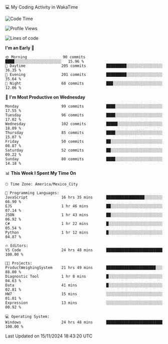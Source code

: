 💻 My Coding Activity in WakaTime
<!--START_SECTION:waka-->
![Code Time](http://img.shields.io/badge/Code%20Time-111%20hrs%2010%20mins-blue)

![Profile Views](http://img.shields.io/badge/Profile%20Views-98-blue)

![Lines of code](https://img.shields.io/badge/From%20Hello%20World%20I%27ve%20Written-1.8%20million%20lines%20of%20code-blue)

**I'm an Early 🐤** 

```text
🌞 Morning                90 commits          ████░░░░░░░░░░░░░░░░░░░░░   15.96 % 
🌆 Daytime                205 commits         █████████░░░░░░░░░░░░░░░░   36.35 % 
🌃 Evening                201 commits         █████████░░░░░░░░░░░░░░░░   35.64 % 
🌙 Night                  68 commits          ███░░░░░░░░░░░░░░░░░░░░░░   12.06 % 
```
📅 **I'm Most Productive on Wednesday** 

```text
Monday                   99 commits          ████░░░░░░░░░░░░░░░░░░░░░   17.55 % 
Tuesday                  96 commits          ████░░░░░░░░░░░░░░░░░░░░░   17.02 % 
Wednesday                102 commits         █████░░░░░░░░░░░░░░░░░░░░   18.09 % 
Thursday                 85 commits          ████░░░░░░░░░░░░░░░░░░░░░   15.07 % 
Friday                   50 commits          ██░░░░░░░░░░░░░░░░░░░░░░░   08.87 % 
Saturday                 52 commits          ██░░░░░░░░░░░░░░░░░░░░░░░   09.22 % 
Sunday                   80 commits          ████░░░░░░░░░░░░░░░░░░░░░   14.18 % 
```


📊 **This Week I Spent My Time On** 

```text
🕑︎ Time Zone: America/Mexico_City

💬 Programming Languages: 
JavaScript               16 hrs 35 mins      █████████████████░░░░░░░░   66.90 % 
EJS                      1 hr 46 mins        ██░░░░░░░░░░░░░░░░░░░░░░░   07.14 % 
JSON                     1 hr 43 mins        ██░░░░░░░░░░░░░░░░░░░░░░░   06.92 % 
C#                       1 hr 22 mins        █░░░░░░░░░░░░░░░░░░░░░░░░   05.54 % 
Python                   1 hr 12 mins        █░░░░░░░░░░░░░░░░░░░░░░░░   04.87 % 

🔥 Editors: 
VS Code                  24 hrs 48 mins      █████████████████████████   100.00 % 

🐱‍💻 Projects: 
ProductWeighingSystem    21 hrs 49 mins      ██████████████████████░░░   88.00 % 
Diagnostic Tool          1 hr 8 mins         █░░░░░░░░░░░░░░░░░░░░░░░░   04.63 % 
Data                     41 mins             █░░░░░░░░░░░░░░░░░░░░░░░░   02.81 % 
HW7                      15 mins             ░░░░░░░░░░░░░░░░░░░░░░░░░   01.01 % 
Expression               13 mins             ░░░░░░░░░░░░░░░░░░░░░░░░░   00.92 % 

💻 Operating System: 
Windows                  24 hrs 48 mins      █████████████████████████   100.00 % 
```


 Last Updated on 15/11/2024 18:43:20 UTC
<!--END_SECTION:waka-->
